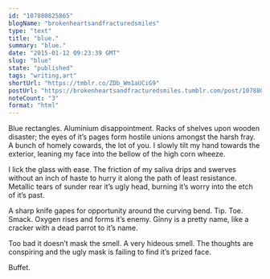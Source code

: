 ```yaml
---
id: "107880825865"
blogName: "brokenheartsandfracturedsmiles"
type: "text"
title: "blue."
summary: "blue."
date: "2015-01-12 09:23:39 GMT"
slug: "blue"
state: "published"
tags: "writing,art"
shortUrl: "https://tmblr.co/ZDb_Wm1aUCiG9"
postUrl: "https://brokenheartsandfracturedsmiles.tumblr.com/post/107880825865/blue"
noteCount: "3"
format: "html"
---
```


Blue rectangles. Aluminium disappointment. Racks of shelves upon wooden disaster; the eyes of it’s pages form hostile unions amongst the harsh fray. A bunch of homely cowards, the lot of you. I slowly tilt my hand towards the exterior, leaning my face into the bellow of the high corn wheeze. 

I lick the glass with ease. The friction of my saliva drips and swerves without an inch of haste to hurry it along the path of least resistance. Metallic tears of sunder rear it’s ugly head, burning it’s worry into the etch of it’s past.

A sharp knife gapes for opportunity around the curving bend. Tip. Toe. Smack. Oxygen rises and forms it’s enemy. Ginny is a pretty name, like a cracker with a dead parrot to it’s name.

Too bad it doesn’t mask the smell. A very hideous smell. The thoughts are conspiring and the ugly mask is failing to find it’s prized face. 

Buffet.